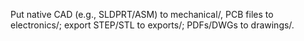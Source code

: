 Put native CAD (e.g., SLDPRT/ASM) to mechanical/, PCB files to electronics/; export STEP/STL to exports/; PDFs/DWGs to drawings/.
